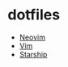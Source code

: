 # dotfiles

- [Neovim](https://neovim.io/)
- [Vim](https://www.vim.org/)
- [Starship](https://starship.rs/)
